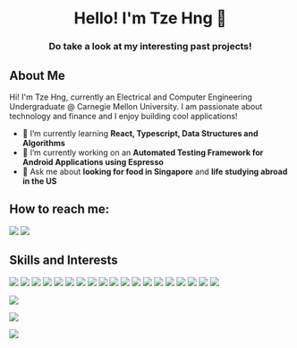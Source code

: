 <h1 align="center">Hello! I'm Tze Hng	👋</h1>
<h3 align="center">Do take a look at my interesting past projects!</h3>

## About Me

Hi! I'm Tze Hng, currently an Electrical and Computer Engineering Undergraduate @ Carnegie Mellon University. I am passionate about technology and finance and I enjoy building cool applications!
	
- 🌱 I’m currently learning **React, Typescript, Data Structures and Algorithms**
- 🔭 I’m currently working on an **Automated Testing Framework for Android Applications using Espresso**
- 💬 Ask me about **looking for food in Singapore** and **life studying abroad in the US**


## How to reach me:
<p align = "left">
<a href = "https://www.linkedin.com/in/tzehng" target="_blank"><img src="https://img.shields.io/badge/LinkedIn-0077B5?style=for-the-badge&logo=linkedin&logoColor=white"/></a>
<a href = "https://github.com/Icyviolet23" target="_blank"><img src="https://img.shields.io/badge/GitHub-100000?style=for-the-badge&logo=github&logoColor=white"/></a>
</p>

## Skills and Interests
<p align = "left">
<img src="https://img.shields.io/badge/Python-FFD43B?style=for-the-badge&logo=python&logoColor=blue"/>
<img src="https://img.shields.io/badge/C-00599C?style=for-the-badge&logo=c&logoColor=white"/>
<img src="https://img.shields.io/badge/HTML5-E34F26?style=for-the-badge&logo=html5&logoColor=white"/>
<img src="https://img.shields.io/badge/JavaScript-323330?style=for-the-badge&logo=javascript&logoColor=F7DF1E"/>
<img src="https://img.shields.io/badge/Kotlin-0095D5?&style=for-the-badge&logo=kotlin&logoColor=white"/>
<img src="https://img.shields.io/badge/Pandas-2C2D72?style=for-the-badge&logo=pandas&logoColor=white"/>
<img src="https://img.shields.io/badge/TypeScript-007ACC?style=for-the-badge&logo=typescript&logoColor=white"/>
<img src="https://img.shields.io/badge/Tableau-E97627?style=for-the-badge&logo=Tableau&logoColor=white"/>
<img src="https://img.shields.io/badge/Twilio-F22F46?style=for-the-badge&logo=Twilio&logoColor=white"/>
<img src="https://img.shields.io/badge/MySQL-005C84?style=for-the-badge&logo=mysql&logoColor=white"/>
<img src="https://img.shields.io/badge/MongoDB-4EA94B?style=for-the-badge&logo=mongodb&logoColor=white"/>
<img src="https://img.shields.io/badge/conda-342B029.svg?&style=for-the-badge&logo=anaconda&logoColor=white"/>
<img src="https://img.shields.io/badge/fastapi-109989?style=for-the-badge&logo=FASTAPI&logoColor=white"/>
<img src="https://img.shields.io/badge/firebase-ffca28?style=for-the-badge&logo=firebase&logoColor=black"/>
<img src="https://img.shields.io/badge/gradle-02303A?style=for-the-badge&logo=gradle&logoColor=white"/>
<img src="https://img.shields.io/badge/Junit5-25A162?style=for-the-badge&logo=junit5&logoColor=white"/>
<img src="https://img.shields.io/badge/Jupyter-F37626.svg?&style=for-the-badge&logo=Jupyter&logoColor=white"/>
<img src="https://img.shields.io/badge/Node.js-339933?style=for-the-badge&logo=nodedotjs&logoColor=white"/>
<img src="https://img.shields.io/badge/React-20232A?style=for-the-badge&logo=react&logoColor=61DAFB"/>
</p>


<p><img src="https://github-profile-summary-cards.vercel.app/api/cards/profile-details?username=Icyviolet23&theme=vue"/></p>

<p><img src="https://github-readme-stats.vercel.app/api?username=Icyviolet23"/></p>

<p><img src="https://github-readme-streak-stats.herokuapp.com/?user=Icyviolet23"/></p>
